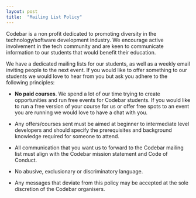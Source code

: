 ```yaml
---
layout: post
title:  "Mailing List Policy"
---
```


Codebar is a non profit dedicated to promoting diversity in the technology/software development industry. We encourage active involvement in the tech community and are keen to communicate information to our students that would benefit their education.

We have a dedicated mailing lists for our students, as well as a weekly email inviting people to the next event. If you would like to offer something to our students we would love to hear from you but ask you adhere to the following principles:

- **No paid courses**. We spend a lot of our time trying to create opportunities and run free events for Codebar students. If you would like to run a free version of your course for us or offer free spots to an event you are running we would love to have a chat with you.

- Any offers/courses sent must be aimed at beginner to intermediate level developers and should specify the prerequisites and background knowledge required for someone to attend.

- All communication that you want us to forward to the Codebar mailing list must align with the Codebar mission statement and Code of Conduct.

- No abusive, exclusionary or discriminatory language.

- Any messages that deviate from this policy may be accepted at the sole discretion of the Codebar organisers.
